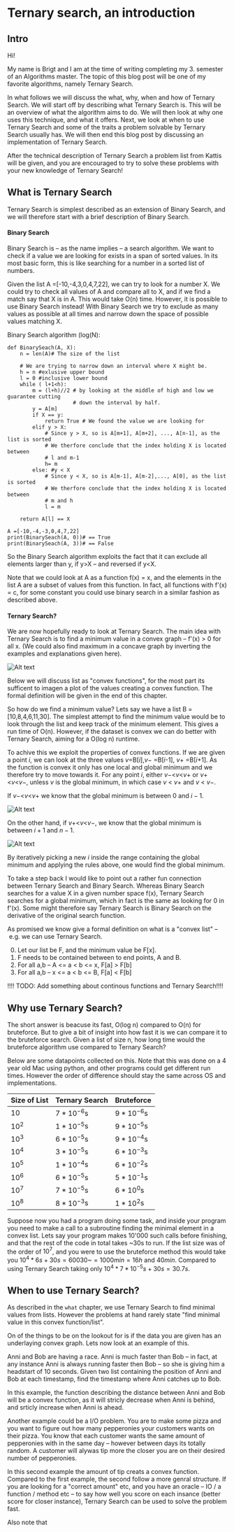 # Ternary search, an introduction

## Intro

Hi!

My name is Brigt and I am at the time of writing completing my 3. semester of an Algorithms master. The topic of this blog post will be one of my favorite algorithms, namely Ternary Search. 


In what follows we will discuss the what, why, when and how of Ternary Search. We will start off by describing what Ternary Search is. This will be an overview of what the algorithm aims to do. We will then look at why one uses this technique, and what it offers. Next, we look at when to use Ternary Search and some of the traits a problem solvable by Ternary Search usually has. We will then end this blog post by discussing an implementation of Ternary Search.

After the technical description of Ternary Search a problem list from Kattis will be given, and you are encouraged to try to solve these problems with your new knowledge of Ternary Search!


## What is Ternary Search
Ternary Search is simplest described as an extension of Binary Search, and we will therefore start with a brief description of Binary Search. 

#### Binary Search
Binary Search is – as the name implies – a search algorithm. We want to check if a value we are looking for exists in a span of sorted values. In its most basic form, this is like searching for a number in a sorted list of numbers. 

Given the list A =[-10,-4,3,0,4,7,22], we can try to look for a number X. We could try to check all values of A and compare all to X, and if we find a match say that X is in A. This would take O(n) time. However, it is possible to use Binary Search instead! With Binary Search we try to exclude as many values as possible at all times and narrow down the space of possible values matching X. 

Binary Search algorithm (log(N):
```{python}
def BinarySeach(A, X):
    n = len(A)# The size of the list
    
    # We are trying to narrow down an interval where X might be.
    h = n #exlusive upper bound
    l = 0 #inclusive lower bound
    while ( l+1<h):
        m = (l+h)//2 # by looking at the middle of high and low we guarantee cutting 
                     # down the interval by half. 
        y = A[m]
        if X == y:
            return True # We found the value we are looking for
        elif y > X:
            # Since y > X, so is A[m+1], A[m+2], ..., A[n-1], as the list is sorted
            # We therfore conclude that the index holding X is located between
            # l and m-1
            h= m
        else: #y < X
            # Since y < X, so is A[m-1], A[m-2],..., A[0], as the list is sorted
            # We therfore conclude that the index holding X is located between
            # m and h
            l = m
        
    return A[l] == X

A =[-10,-4,-3,0,4,7,22]
print(BinarySeach(A, 0))# == True
print(BinarySeach(A, 3))# == False
```

So the Binary Search algorithm exploits the fact that it can exclude all elements larger than y, if y>X – and reversed if y<X.

Note that we could look at A as a function f(x) = x, and the elements in the list A are a subset of values from this function. In fact, all functions with f'(x) = c, for some constant you could use binary search in a similar fashion as described above.

#### Ternary Search?

We are now hopefully ready to look at Ternary Search.
The main idea with Ternary Search is to find a minimum value in a convex graph – f'(x) > 0 for all x. (We could also find maximum in a concave graph by inverting the examples and explanations given here).

![Alt text](./images/Concave.png "Example of convex function")

Below we will discuss list as "convex functions", for the most part its sufficent to imagen a plot of the values creating a convex function. The formal definition will be given in the end of this chapter.




So how do we find a minimum value? Lets say we have a list B = [10,8,4,6,11,30]. The simplest attempt to find the minimum value would be to look through the list and keep track of the minimum element. This gives a run time of O(n). However, if the dataset is convex we can do better with Ternary Search, aiming for a O(log n) runtime.

To achive this we exploit the properties of convex functions. If we are given a point $i$, we can look at the three values $v$=B[$i$],$v-$ =B[$i$-1], $v+$ =B[$i$+1].
As the function is convex it only has one local and global minimum and we therefore try to move towards it. For any point $i$, either $v-$<$v$<$v+$ or $v+$<$v$<$v-$, unless $v$ is the global minimum, in which case $v$ < $v+$ and $v$ < $v-$.

If $v-$<$v$<$v+$ we know that the global minimum is between $0$ and $i-1$.


![Alt text](./images/derivationOtherSide.png "Visualization of text above function")


On the other hand, if $v+$<$v$<$v-$, we know that the global minimum is between $i+1$ and $n-1$.


![Alt text](./images/derivation.png "Visualization of text above function")


By iteratively picking a new $i$ inside the range containing the global minimum and applying the rules above, one would find the global minimum.

To take a step back I would like to point out a rather fun connection between Ternary Search and Binary Search. Whereas Binary Search searches for a value X in a given number space f(x), Ternary Search searches for a global minimum, which in fact is the same as looking for 0 in f'(x). Some might therefore say Ternary Search is Binary Search on the derivative of the original search function.


As promised we know give a formal definition on what is a "convex list" – e.g. we can use Ternary Search.

0. Let our list be F, and the minimum value be F[x].
1. F needs to be contained between to end points, A and B.
2. For all a,b – A <= a < b <= x, F[a] > F[b]
3. For all a,b – x <= a < b <= B, F[a] < F[b]

!!!! TODO: Add something about continous functions and Ternary Search!!!!
## Why use Ternary Search?
The short answer is beacuse its fast, O(log n) compared to O(n) for bruteforce. But to give a bit of insight into how fast it is we can compare it to the bruteforce search. Given a list of size n, how long time would the bruteforce algorithm use compared to Ternary Search?

Below are some datapoints collected on this. Note that this was done on a 4 year old Mac using python, and other programs could get different run times. However the order of difference should stay the same across OS and implementations.

Size of List | Ternary Search | Bruteforce
--- | --- | ---
10 | $7*10^{-6}$s | $9*10^{-6}$s
$10^2$ | $1*10^{-5}$s | $9*10^{-5}$s
$10^3$ | $6*10^{-5}$s | $9*10^{-4}$s
$10^4$ | $3*10^{-5}$s | $6*10^{-3}$s
$10^5$ | $1*10^{-4}$s | $6*10^{-2}$s
$10^6$ | $6*10^{-5}$s | $5*10^{-1}$s
$10^7$ | $7*10^{-5}$s | $6*10^0$s
$10^8$ | $8*10^{-3}$s | $1*10^2$s

Suppose now you had a program doing some task, and inside your program you need to make a call to a subroutine finding the minimal element in a convex list. Lets say your program makes 10'000 such calls before finishing, and that the rest of the code in total takes \~30s to run. If the list size was of the order of $10^7$, and you were to use the bruteforce method this would take you $10^4*6s+30s=60030$\~$=1000min=16h$ and $40min$. Compared to using Ternary Search taking only $10^4*7*10^{-5}s+30s=30.7s$.


## When to use Ternary Search?
As described in the ```what``` chapter, we use Ternary Search to find minimal values from lists. However the problems at hand rarely state "find minimal value in this convex function/list". 

On of the things to be on the lookout for is if the data you are given has an underlaying convex graph. Lets now look at an example of this.

Anni and Bob are having a race. Anni is much faster than Bob – in fact, at any instance Anni is always running faster then Bob – so she is giving him a headstart of 10 seconds. Given two list containing the position of Anni and Bob at each timestamp, find the timestamp where Anni catches up to Bob. 

In this example, the function describing the distance between Anni and Bob will be a convex function, as it will stricly decrease when Anni is behind, and srticly increase when Anni is ahead.

Another example could be a I/O problem. You are to make some pizza and you want to figure out how many pepperonies your customers wants on their pizza. You know that each customer wants the same amount of pepperonies with in the same day – however between days its totally random. A customer will alywas tip more the closer you are on their desired number of pepperonies.

In this second example the amount of tip creats a convex function. Compared to the first example, the second follow a more genral structure. If you are looking for a "correct amount" etc, and you have an oracle – IO / a function / method etc – to say how well you score on each insance (better score for closer instance), Ternary Search can be used to solve the problem fast.

Also note that 